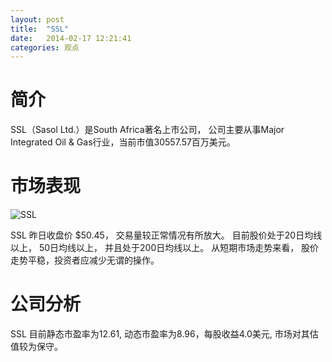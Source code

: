 ```yaml
---
layout: post
title:  "SSL"
date:   2014-02-17 12:21:41
categories: 观点
---
```


# 简介
SSL（Sasol Ltd.）是South Africa著名上市公司，
公司主要从事Major Integrated Oil & Gas行业，当前市值30557.57百万美元。

# 市场表现

![SSL](http://finviz.com/chart.ashx?t=SSL&ty=c&ta=1&p=d&s=l)

SSL 昨日收盘价 $50.45，
交易量较正常情况有所放大。
目前股价处于20日均线以上，
50日均线以上，
并且处于200日均线以上。
从短期市场走势来看，
股价走势平稳，投资者应减少无谓的操作。

# 公司分析
SSL 目前静态市盈率为12.61, 动态市盈率为8.96，每股收益4.0美元,
市场对其估值较为保守。
